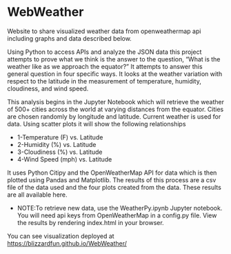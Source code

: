 # WebWeather
Website to share visualized weather data from openweathermap api including graphs and data described below. 

Using Python to access APIs and analyze the JSON data this project attempts to prove what we think is the answer to the question, “What is the weather like as we approach the equator?” It attempts to answer this general question in four specific ways. It looks at the weather variation with respect to the latitude in the measurement of temperature, humidity, cloudiness, and wind speed. 
                                                
This analysis begins in the Jupyter Notebook which will retrieve the weather of 500+ cities across the world at varying distances from the equator. Cities are chosen randomly by longitude and latitude. Current weather is used for data. Using scatter plots it will show the following relationships
* 1-Temperature (F) vs. Latitude
* 2-Humidity (%) vs. Latitude
* 3-Cloudiness (%) vs. Latitude
* 4-Wind Speed (mph) vs. Latitude

It uses Python Citipy and the OpenWeatherMap API for data which is then plotted using Pandas and Matplotlib. The results of this process are a csv file of the data used and the four plots created from the data. These results are all available here.

* NOTE:To retrieve new data, use the WeatherPy.ipynb Jupyter notebook. You will need api keys from OpenWeatherMap in a config.py file. View the results by rendering index.html in your browser.

You can see visualization deployed at https://blizzardfun.github.io/WebWeather/